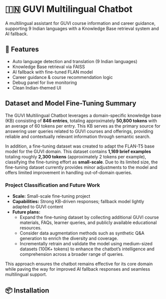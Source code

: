 # 🇮🇳 GUVI Multilingual Chatbot

A multilingual assistant for GUVI course information and career guidance, supporting 9 Indian languages with a Knowledge Base retrieval system and AI fallback.

## 🚀 Features
- Auto language detection and translation (9 Indian languages)
- Knowledge Base retrieval via FAISS
- AI fallback with fine-tuned FLAN model
- Career guidance & course recommendation logic
- Debug panel for live monitoring
- Clean Indian-themed UI

## Dataset and Model Fine-Tuning Summary

The GUVI Multilingual Chatbot leverages a domain-specific knowledge base (KB) consisting of **846 entries**, totaling approximately **50,800 tokens** with an average of 60 tokens per entry. This KB serves as the primary source for answering user queries related to GUVI courses and offerings, providing reliable and contextually relevant information through semantic search.

In addition, a fine-tuning dataset was created to adapt the FLAN-T5 base model for the GUVI domain. This dataset contains **1,169 brief examples** totaling roughly **2,300 tokens** (approximately 2 tokens per example), classifying the fine-tuning effort as **small-scale**. Due to its limited size, the fine-tuning dataset currently provides minor adjustments to the model and offers limited improvement in handling out-of-domain queries.

### Project Classification and Future Work

- **Scale:** Small-scale fine-tuning project  
- **Capabilities:** Strong KB-driven responses; fallback model lightly adapted to GUVI content  
- **Future plans:**  
  - Expand the fine-tuning dataset by collecting additional GUVI course materials, FAQs, learner queries, and publicly available educational resources.  
  - Consider data augmentation methods such as synthetic Q&A generation to enrich the diversity and coverage.  
  - Incrementally retrain and validate the model using medium-sized datasets (100K+ tokens) to enhance the chatbot’s intelligence and comprehension across a broader range of queries.

This approach ensures the chatbot remains effective for its core domain while paving the way for improved AI fallback responses and seamless multilingual support.

## 📦 Installation
